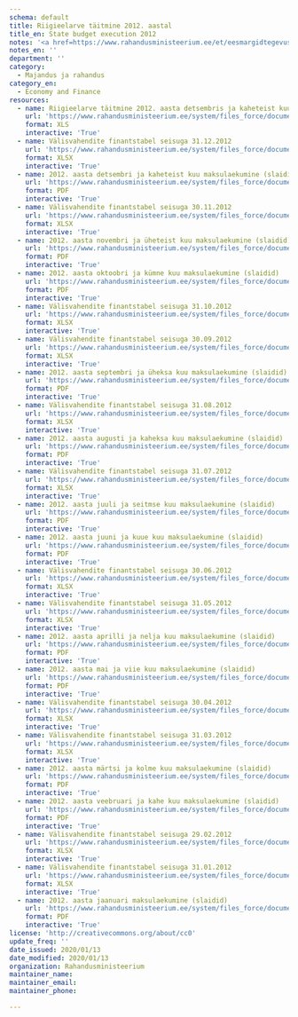 ```yaml
---
schema: default
title: Riigieelarve täitmine 2012. aastal
title_en: State budget execution 2012
notes: '<a href=https://www.rahandusministeerium.ee/et/eesmargidtegevused/riigieelarve-ja-majandus/riigieelarve-ja-majandusulevaated>Riigieelarved</a>.'
notes_en: ''
department: ''
category:
  - Majandus ja rahandus
category_en:
  - Economy and Finance
resources:
  - name: Riigieelarve täitmine 2012. aasta detsembris ja kaheteist kuuga (tabel)
    url: 'https://www.rahandusministeerium.ee/system/files_force/document_files/riigieelarve_tcitmine_31_12_2012.xls?download=1'
    format: XLS
    interactive: 'True'
  - name: Välisvahendite finantstabel seisuga 31.12.2012
    url: 'https://www.rahandusministeerium.ee/system/files_force/document_files/koopia_failist_valisvahendid_seisuga_31.12.2012.xlsx?download=1'
    format: XLSX
    interactive: 'True'
  - name: 2012. aasta detsembri ja kaheteist kuu maksulaekumine (slaidid)
    url: 'https://www.rahandusministeerium.ee/system/files_force/document_files/maksulaekumised_kodukale_detsember.pdf?download=1'
    format: PDF
    interactive: 'True'
  - name: Välisvahendite finantstabel seisuga 30.11.2012
    url: 'https://www.rahandusministeerium.ee/system/files_force/document_files/koopia_failist_valisvahendid_seisuga_30.11.2012.xlsx?download=1'
    format: XLSX
    interactive: 'True'
  - name: 2012. aasta novembri ja üheteist kuu maksulaekumine (slaidid)
    url: 'https://www.rahandusministeerium.ee/system/files_force/document_files/maksulaekumised_kodukale_november.pdf?download=1'
    format: PDF
    interactive: 'True'
  - name: 2012. aasta oktoobri ja kümne kuu maksulaekumine (slaidid)
    url: 'https://www.rahandusministeerium.ee/system/files_force/document_files/maksulaekumised_kodukale_oktoober.pdf?download=1'
    format: PDF
    interactive: 'True'
  - name: Välisvahendite finantstabel seisuga 31.10.2012
    url: 'https://www.rahandusministeerium.ee/system/files_force/document_files/koopia_failist_valisvahendid_seisuga_31.10.2012.xlsx?download=1'
    format: XLSX
    interactive: 'True'
  - name: Välisvahendite finantstabel seisuga 30.09.2012
    url: 'https://www.rahandusministeerium.ee/system/files_force/document_files/koopia_failist_valisvahendid_seisuga_30.09.2012.xlsx?download=1'
    format: XLSX
    interactive: 'True'
  - name: 2012. aasta septembri ja üheksa kuu maksulaekumine (slaidid)
    url: 'https://www.rahandusministeerium.ee/system/files_force/document_files/kodukale_september.pdf?download=1'
    format: PDF
    interactive: 'True'
  - name: Välisvahendite finantstabel seisuga 31.08.2012
    url: 'https://www.rahandusministeerium.ee/system/files_force/document_files/koopia_failist_valisvahendid_seisuga_08.2012.xlsx?download=1'
    format: XLSX
    interactive: 'True'
  - name: 2012. aasta augusti ja kaheksa kuu maksulaekumine (slaidid)
    url: 'https://www.rahandusministeerium.ee/system/files_force/document_files/maksulaekumised_kodukale_august.pdf?download=1'
    format: PDF
    interactive: 'True'
  - name: Välisvahendite finantstabel seisuga 31.07.2012
    url: 'https://www.rahandusministeerium.ee/system/files_force/document_files/koopia_failist_valisvahendid_seisuga_07.2012.xlsx?download=1'
    format: XLSX
    interactive: 'True'
  - name: 2012. aasta juuli ja seitmse kuu maksulaekumine (slaidid)
    url: 'https://www.rahandusministeerium.ee/system/files_force/document_files/maksulaekumised_kodukale_juuli.pdf?download=1'
    format: PDF
    interactive: 'True'
  - name: 2012. aasta juuni ja kuue kuu maksulaekumine (slaidid)
    url: 'https://www.rahandusministeerium.ee/system/files_force/document_files/maksulaekumised_kodukale_juuni.pdf?download=1'
    format: PDF
    interactive: 'True'
  - name: Välisvahendite finantstabel seisuga 30.06.2012
    url: 'https://www.rahandusministeerium.ee/system/files_force/document_files/koopia_failist_valisvahendid_seisuga_06.2012.xlsx?download=1'
    format: XLSX
    interactive: 'True'
  - name: Välisvahendite finantstabel seisuga 31.05.2012
    url: 'https://www.rahandusministeerium.ee/system/files_force/document_files/koopia_failist_valisvahendid_seisuga_05.2012.xlsx?download=1'
    format: XLSX
    interactive: 'True'
  - name: 2012. aasta aprilli ja nelja kuu maksulaekumine (slaidid)
    url: 'https://www.rahandusministeerium.ee/system/files_force/document_files/maksulaekumised_kodukale_apr.pdf?download=1'
    format: PDF
    interactive: 'True'
  - name: 2012. aasta mai ja viie kuu maksulaekumine (slaidid)
    url: 'https://www.rahandusministeerium.ee/system/files_force/document_files/maksulaekumised_kodukale_mai_002.pdf?download=1'
    format: PDF
    interactive: 'True'
  - name: Välisvahendite finantstabel seisuga 30.04.2012
    url: 'https://www.rahandusministeerium.ee/system/files_force/document_files/koopia_failist_valisvahendid_seisuga_30.04.2012uus.xlsx?download=1'
    format: XLSX
    interactive: 'True'
  - name: Välisvahendite finantstabel seisuga 31.03.2012
    url: 'https://www.rahandusministeerium.ee/system/files_force/document_files/koopia_failist_valisvahendid_seisuga_31.03.2012.xlsx?download=1'
    format: XLSX
    interactive: 'True'
  - name: 2012. aasta märtsi ja kolme kuu maksulaekumine (slaidid)
    url: 'https://www.rahandusministeerium.ee/system/files_force/document_files/maksulaekumised_marts2012_kodukale.pdf?download=1'
    format: PDF
    interactive: 'True'
  - name: 2012. aasta veebruari ja kahe kuu maksulaekumine (slaidid)
    url: 'https://www.rahandusministeerium.ee/system/files_force/document_files/maksulaekumised_veebr2012_kodukale.pdf?download=1'
    format: PDF
    interactive: 'True'
  - name: Välisvahendite finantstabel seisuga 29.02.2012
    url: 'https://www.rahandusministeerium.ee/system/files_force/document_files/koopia_failist_valisvahendid_seisuga_29.02.2012.xlsx?download=1'
    format: XLSX
    interactive: 'True'
  - name: Välisvahendite finantstabel seisuga 31.01.2012
    url: 'https://www.rahandusministeerium.ee/system/files_force/document_files/koopia_failist_valisvahendid_seisuga_31.01.2012.xlsx?download=1'
    format: XLSX
    interactive: 'True'
  - name: 2012. aasta jaanuari maksulaekumine (slaidid)
    url: 'https://www.rahandusministeerium.ee/system/files_force/document_files/maksulaekumised_jaan2012_kodukale.pdf?download=1'
    format: PDF
    interactive: 'True'
license: 'http://creativecommons.org/about/cc0'
update_freq: ''
date_issued: 2020/01/13
date_modified: 2020/01/13
organization: Rahandusministeerium
maintainer_name: 
maintainer_email: 
maintainer_phone:

---
```

